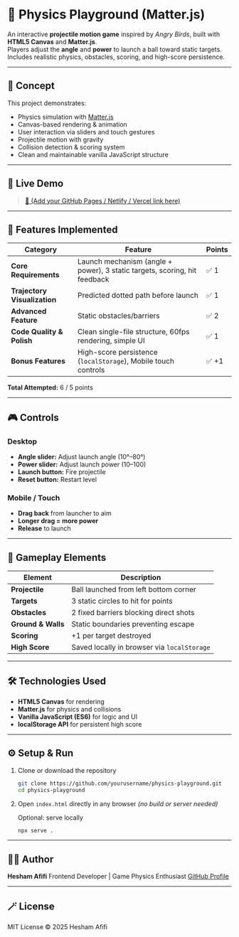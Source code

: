# 🎯 Physics Playground (Matter.js)

An interactive **projectile motion game** inspired by _Angry Birds_, built with **HTML5 Canvas** and **Matter.js**.  
Players adjust the **angle** and **power** to launch a ball toward static targets.  
Includes realistic physics, obstacles, scoring, and high-score persistence.

---

## 🧠 Concept

This project demonstrates:

- Physics simulation with [Matter.js](https://brm.io/matter-js/)
- Canvas-based rendering & animation
- User interaction via sliders and touch gestures
- Projectile motion with gravity
- Collision detection & scoring system
- Clean and maintainable vanilla JavaScript structure

---

## 🚀 Live Demo

> [🔗 (Add your GitHub Pages / Netlify / Vercel link here)](https://example.com)

---

## 🧩 Features Implemented

| Category                     | Feature                                                                   | Points |
| ---------------------------- | ------------------------------------------------------------------------- | ------ |
| **Core Requirements**        | Launch mechanism (angle + power), 3 static targets, scoring, hit feedback | ✅ 1   |
| **Trajectory Visualization** | Predicted dotted path before launch                                       | ✅ 1   |
| **Advanced Feature**         | Static obstacles/barriers                                                 | ✅ 2   |
| **Code Quality & Polish**    | Clean single-file structure, 60fps rendering, simple UI                   | ✅ 1   |
| **Bonus Features**           | High-score persistence (`localStorage`), Mobile touch controls            | ✅ +1  |

**Total Attempted:** 6 / 5 points

---

## 🎮 Controls

### Desktop

- **Angle slider:** Adjust launch angle (10°–80°)
- **Power slider:** Adjust launch power (10–100)
- **Launch button:** Fire projectile
- **Reset button:** Restart level

### Mobile / Touch

- **Drag back** from launcher to aim
- **Longer drag = more power**
- **Release** to launch

---

## 🧱 Gameplay Elements

| Element            | Description                                 |
| ------------------ | ------------------------------------------- |
| **Projectile**     | Ball launched from left bottom corner       |
| **Targets**        | 3 static circles to hit for points          |
| **Obstacles**      | 2 fixed barriers blocking direct shots      |
| **Ground & Walls** | Static boundaries preventing escape         |
| **Scoring**        | +1 per target destroyed                     |
| **High Score**     | Saved locally in browser via `localStorage` |

---

## 🛠️ Technologies Used

- **HTML5 Canvas** for rendering
- **Matter.js** for physics and collisions
- **Vanilla JavaScript (ES6)** for logic and UI
- **localStorage API** for persistent high score

---

## ⚙️ Setup & Run

1. Clone or download the repository

   ```bash
   git clone https://github.com/yourusername/physics-playground.git
   cd physics-playground
   ```

2. Open `index.html` directly in any browser
   _(no build or server needed)_

   Optional: serve locally

   ```bash
   npx serve .
   ```

---

## 🧑‍💻 Author

**Hesham Afifi**
Frontend Developer | Game Physics Enthusiast
[GitHub Profile](https://github.com/yourusername)

---

## 🪄 License

MIT License © 2025 Hesham Afifi
